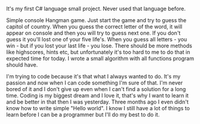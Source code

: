 It's my first C# language small project. Never used that language before.

Simple console Hangman game. Just start the game and try to guess the capitol of country.
When you guess the correct letter of the word, it will appear on console and then you will try to guess next one.
If you don't guess it you'll lost one of your five life's.
When you guess all letters  - you win - but if you lost your last life - you lose.
There should be more methods like highscores, hints etc, but unfortunately it's too hard to me to do that in expected time for today.
I wrote a small algorithm with all functions program should have.



I'm trying to code because it's that what I always wanted to do. It's my passion and now when I can code something I'm sure of that.
I'm never bored of it and I don't give up even when I can't find a solution for a long time.
Coding is my biggest dream and I love it, that's why I want to learn it and be better in that then I was yesterday.
Three months ago I even didn't know how to write simple "Hello world".
I know I still have a lot of things to learn before I can be a programmer but I'll do my best to do it.
